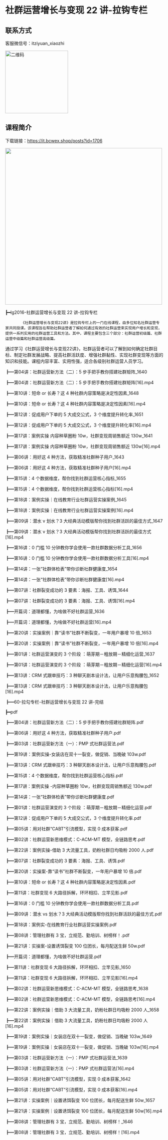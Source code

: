 # 社群运营增长与变现 22 讲-拉钩专栏

## 联系方式

客服微信号：itziyuan_xiaozhi

<img src="https://ziyuanyun.oss-cn-guangzhou.aliyuncs.com/common/20240614073449/666b82192834a.jpg" width="200" height="200" alt="二维码">

## 课程简介

下载链接：https://it.bcwex.shop/posts?id=1706

<img src="https://ziyuanyun.oss-cn-guangzhou.aliyuncs.com/yun/20240515183515/66448fe31cee4.jpg" width="500" alt="">

  ┣━lg2016-社群运营增长与变现 22 讲-拉钩专栏

           《社群运营增长与变现22讲》是拉钩专栏上的一门在线课程，由多位知名社群运营专家共同授课。该课程旨在帮助社群运营者了解如何通过有效的社群运营来实现用户增长和变现，提供一系列实用的社群运营工具和方法。其中，课程主要包含三个部分：社群运营初级篇、社群运营中级篇和社群运营高级篇。

 通过学习《社群运营增长与变现22讲》，社群运营者可以了解到如何确定社群目标、制定社群发展战略、提高社群活跃度、增强社群黏性、实现社群变现等方面的知识和技能。课程内容丰富、实用性强，适合各级别社群运营人员学习。

 ┣━第04讲：社群运营新方法（二）：5 步手把手教你搭建社群矩阵_1640

 

 

 

 

 

 

 

 

 

 

 ┣━第04讲：社群运营新方法（二）：5 步手把手教你搭建社群矩阵[16].mp4

 ┣━第10讲：短命 or 长寿？这 4 种社群内容策略是决定性因素_1648

 ┣━第10讲：短命 or 长寿？这 4 种社群内容策略是决定性因素[16].mp4

 ┣━第12讲：促成用户下单的 5 大成交公式，3 个维度提升转化率_1651

 ┣━第12讲：促成用户下单的 5 大成交公式，3 个维度提升转化率[16].mp4

 ┣━第17讲：案例实操 内容种草圈粉 10w，社群变现周销售额近 130w_1641

 ┣━第17讲：案例实操 内容种草圈粉 10w，社群变现周销售额近 130w[16].mp4

 ┣━第06讲：用好这 4 种方法，获取精准社群种子用户_1643

 ┣━第06讲：用好这 4 种方法，获取精准社群种子用户[16].mp4

 ┣━第15讲：4 个数据维度，帮你找到社群运营核心指标_1655

 ┣━第15讲：4 个数据维度，帮你找到社群运营核心指标[16].mp4

 ┣━第18讲：案例实操｜在线教育行业社群运营实操案例_1645

 ┣━第18讲：案例实操｜在线教育行业社群运营实操案例[16].mp4

 ┣━第09讲：潜水 v 划水？3 大经典活动模版帮你找到社群活跃的最佳方式_1647

 ┣━第09讲：潜水 v 划水？3 大经典活动模版帮你找到社群活跃的最佳方式[16].mp4

 ┣━第16讲：0 门槛 10 分钟教你学会使用一款社群数据分析工具_1656

 ┣━第16讲：0 门槛 10 分钟教你学会使用一款社群数据分析工具[16].mp4

 ┣━第14讲：一张“社群体检表”带你诊断社群健康度_1654

 ┣━第14讲：一张“社群体检表”带你诊断社群健康度[16].mp4

 ┣━第07讲：社群裂变成功的 3 要素：海报、工具、诱饵_1644

 ┣━第07讲：社群裂变成功的 3 要素：海报、工具、诱饵[16].mp4

 ┣━开篇词：道理都懂，为啥做不好社群运营_1636

 ┣━开篇词：道理都懂，为啥做不好社群运营[16].mp4

 ┣━第20讲：实操案例｜靠“读书”社群不断裂变，一年用户暴增 10 倍_1653

 ┣━第20讲：实操案例｜靠“读书”社群不断裂变，一年用户暴增 10 倍[16].mp4

 ┣━第01讲：社群运营演变的 3 个阶段 ：萌芽期－粗放期－精细化运营_1637

 ┣━第01讲：社群运营演变的 3 个阶段 ：萌芽期－粗放期－精细化运营[16].mp4

 ┣━第13讲：CRM 式跟单技巧：3 种聊天剧本设计法，让用户乐意掏腰包_1652

 ┣━第13讲：CRM 式跟单技巧：3 种聊天剧本设计法，让用户乐意掏腰包[16].mp4

 ┣━60-拉勾专栏-社群运营增长与变现 22 讲-完结

 ┣━pdf

 ┣━第04讲：社群运营新方法（二）：5 步手把手教你搭建社群矩阵.pdf

 ┣━第06讲：用好这 4 种方法，获取精准社群种子用户.pdf

 ┣━第03讲：社群运营新方法（一）：PMP 式社群运营法.pdf

 ┣━第19讲：案例实操-女装店在双十一裂变，做促销、当晚破 103w.pdf

 ┣━第13讲：CRM 式跟单技巧：3 种聊天剧本设计法，让用户乐意掏腰包.pdf

 ┣━第15讲：4 个数据维度，帮你找到社群运营核心指标.pdf

 ┣━第17讲：案例实操 -内容种草圈粉 10w，社群变现周销售额近 130w.pdf

 ┣━第14讲：一张“社群体检表”带你诊断社群健康度.pdf

 ┣━第01讲：社群运营演变的 3 个阶段 ：萌芽期－粗放期－精细化运营.pdf

 ┣━第12讲：促成用户下单的 5 大成交公式，3 个维度提升转化率.pdf

 ┣━第05讲：用对社群“CABT”引流模型，实现 0 成本获客.pdf

 ┣━第02讲：社群运营新思维模式：C-ACM-MT 模型，全链路思考.pdf

 ┣━第22讲：案例实操-借助 3 大流量工具，奶粉社群日均吸粉 2000 人.pdf

 ┣━第07讲：社群裂变成功的 3 要素：海报、工具、诱饵.pdf

 ┣━第20讲：实操案-靠“读书”社群不断裂变，一年用户暴增 10 倍.pdf

 ┣━第10讲：短命 or 长寿？这 4 种社群内容策略是决定性因素.pdf

 ┣━第11讲：社群变现 6 大路径拆解，环环相扣、立竿见影.pdf

 ┣━第16讲：0 门槛 10 分钟教你学会使用一款社群数据分析工具.pdf

 ┣━第09讲：潜水 vs 划水？3 大经典活动模版帮你找到社群活跃的最佳方式.pdf

 ┣━第18讲：案例实-在线教育行业社群运营实操案例.pdf

 ┣━第08讲：管理社群有 3 宝，立规范、勤培训、树榜样！.pdf

 ┣━第21讲：实操案-设置诱饵裂变 100 位团长，每月配送生鲜 50w.pdf

 ┣━开篇词：道理都懂，为啥做不好社群运营.pdf

 ┣━第11讲：社群变现 6 大路径拆解，环环相扣、立竿见影_1650

 ┣━第11讲：社群变现 6 大路径拆解，环环相扣、立竿见影[16].mp4

 ┣━第02讲：社群运营新思维模式：C-ACM-MT 模型，全链路思考_1638

 ┣━第02讲：社群运营新思维模式：C-ACM-MT 模型，全链路思考[16].mp4

 ┣━第22讲：案例实操｜借助 3 大流量工具，奶粉社群日均吸粉 2000 人_1658

 ┣━第22讲：案例实操｜借助 3 大流量工具，奶粉社群日均吸粉 2000 人[16].mp4

 ┣━第19讲：案例实操｜女装店在双十一裂变，做促销、当晚破 103w_1649

 ┣━第19讲：案例实操｜女装店在双十一裂变，做促销、当晚破 103w[16].mp4

 ┣━第03讲：社群运营新方法（一）：PMP 式社群运营法_1639

 ┣━第03讲：社群运营新方法（一）：PMP 式社群运营法[16].mp4

 ┣━第05讲：用对社群“CABT”引流模型，实现 0 成本获客_1642

 ┣━第05讲：用对社群“CABT”引流模型，实现 0 成本获客[16].mp4

 ┣━第21讲：实操案例｜设置诱饵裂变 100 位团长，每月配送生鲜 50w_1657

 ┣━第21讲：实操案例｜设置诱饵裂变 100 位团长，每月配送生鲜 50w[16].mp4

 ┣━第08讲：管理社群有 3 宝，立规范、勤培训、树榜样！_1646

 ┣━第08讲：管理社群有 3 宝，立规范、勤培训、树榜样！[16].mp4

  